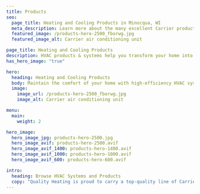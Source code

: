 ```yaml
---
title: Products
seo:
  page_title: Heating and Cooling Products in Minocqua, WI
  meta_description: Learn more about the many excellent Carrier products our Minocqua, WI AC and heating technicians service and install. Call us now!
  featured_image: /products-hero-2500_fborwg.jpg
  featured_image_alt: Carrier air conditioning unit

page_title: Heating and Cooling Products
description: HVAC products & systems help you transform your home into the healthy, comfortable, efficient, and controlled home of your dreams—a Carrier Home.
has_hero_image: "true"

hero: 
  heading: Heating and Cooling Products
  body: Maintain the comfort of your home with high-efficiency HVAC systems.
  image: 
    image_url: /products-hero-2500_fborwg.jpg
    image_alt: Carrier air conditioning unit

menu:
  main:
    weight: 2

hero_image:
  hero_image_jpg: products-hero-2500.jpg
  hero_image_avif: products-hero-2500.avif
  hero_image_avif_1400: products-hero-1400.avif
  hero_image_avif_1000: products-hero-1000.avif
  hero_image_avif_600: products-hero-600.avif

intro:
  heading: Browse HVAC Systems and Products
  copy: "Quality Heating is proud to carry a top-quality line of Carrier products, ranging from air conditioners and furnaces to humidifiers and controls. Browse our selection of products below or call us for more information."
---
```


